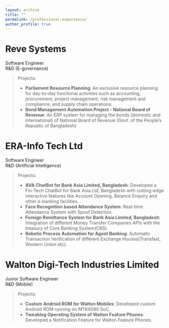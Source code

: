 ```yaml
---
layout: archive
title: ""
permalink: /professional-experience/
author_profile: true
---
```


Reve Systems
===
Software Engineer <br>
R&D (E-governance) <br>
>Projects:
>* **Parliament Resource Planning**: An exclusive resource planning for day-to-day functional activities such as accounting,
   procurement, project management, risk management and compliance, and supply chain operations. <br>
>* **Bond Management Automation Project - National Board of Revenue**: An ERP system for managing the bonds (domestic and international) of National Board
   of Revenue (Govt. of the People’s Republic of Bangladesh)



ERA-Info Tech Ltd
===
Software Engineer <br>
R&D (Artificial Intelligence) <br>
>Projects:
>* **AVA ChatBot for Bank Asia Limited, Bangladesh**: Developed a Fin-Tech ChatBot for 
Bank Asia Ltd, Bangladesh with cutting-edge interactive features like Account Opening, Balance Enquiry and other e-banking facilities. <br>
>* **Face Recognition based Attendance System**: Real-time Attendance System with Spoof Detection. <br>
>* **Foreign Remittance System for Bank Asia Limited, Bangladesh**: Integration of different Money Transfer Companies APIs with the treasury of Core Banking System(CBS).<br>
>* **Robotic Process Automation for Agent Banking**: Automatic Transaction Verification of different Exchange Houses(Transfast, Western
   Union etc).


Walton Digi-Tech Industries Limited
===
Junior Software Engineer <br>
R&D (Mobile) <br>
>Projects:
>* **Custom Android ROM for Walton Mobiles**: Developed custom Android ROM running on MTK6580 SoC. <br>
>* **Tweaking Operating System of Walton Feature Phones**: Developed a Notification Feature for Walton Feature Phones.

